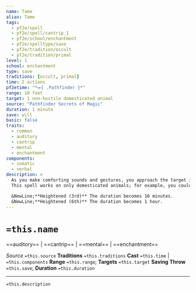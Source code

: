 ```yaml
---
name: Tame
alias: Tame
tags:
  - pf2e/spell
  - pf2e/spell/cantrip_1
  - pf2e/school/enchantment
  - pf2e/spelltype/save
  - pf2e/tradition/occult
  - pf2e/tradition/primal
level: 1
school: enchantment
type: save
traditions: [occult, primal]
time: 2 actions
pf2etime: "*⬺{ .Pathfinder }*"
range: 10 feet
target: 1 non-hostile domesticated animal
source: "Pathfinder Secrets of Magic"
duration: 1 minute
save: will
basic: false
traits:
  - common
  - auditory
  - cantrip
  - mental
  - enchantment
components:
  - somatic
  - verbal
description: >
  As you make comforting sounds and gestures, you approach the target in a friendly manner combining caution and confidence. You improve the target's attitude to you by one step (unfriendly to neutral, neutral to friendly, friendly to helpful) for the duration of the spell unless it succeeds at a Will save. Afterward, the target is temporarily immune for 1 day.
  This spell works on only domesticated animals; for example, you could use it on guard dogs or stray dogs, but not feral dogs or wolves. If the socialization of the animal is in question, the decision is up to the GM.

  &NewLine;**Heightened (3rd)** The duration becomes 10 minutes.
  &NewLine;**Heightened (6th)** The duration becomes 1 hour.
---
```

# `=this.name`
==auditory== | ==cantrip== | ==mental== | ==enchantment==

*Source* `=this.source`
**Traditions** `=this.traditions`
**Cast** `=this.time` | `=this.components`
**Range** `=this.range`; **Targets** `=this.target`
**Saving Throw** `=this.save`; **Duration** `=this.duration`

***
`=this.description`